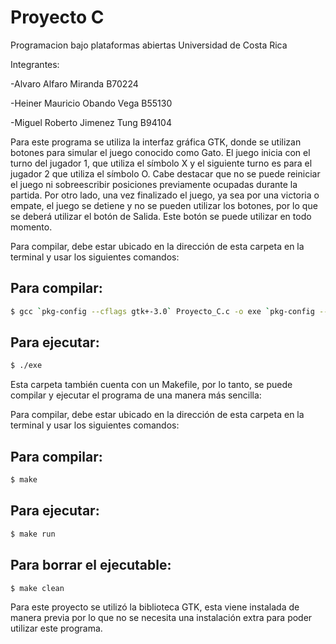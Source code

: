# Proyecto C
Programacion bajo plataformas abiertas
Universidad de Costa Rica

Integrantes: 

-Alvaro Alfaro Miranda B70224

-Heiner Mauricio Obando Vega B55130

-Miguel Roberto Jimenez Tung B94104

Para este programa se utiliza la interfaz gráfica GTK, donde se utilizan botones para simular el juego conocido como Gato. El juego inicia con el turno del jugador 1, que utiliza el símbolo X y el siguiente turno es para el jugador 2 que utiliza el símbolo O. Cabe destacar que no se puede reiniciar el juego ni sobreescribir posiciones previamente ocupadas durante la partida. Por otro lado, una vez finalizado el juego, ya sea por una victoria o empate, el juego se detiene y no se pueden utilizar los botones, por lo que se deberá utilizar el botón de Salida. Este botón se puede utilizar en todo momento. 

Para compilar, debe estar ubicado en la dirección de esta carpeta en la terminal y usar los siguientes comandos:

## Para compilar:
```bash
$ gcc `pkg-config --cflags gtk+-3.0` Proyecto_C.c -o exe `pkg-config --libs gtk+-3.0`
```

## Para ejecutar:
```bash
$ ./exe
```
Esta carpeta también cuenta con un Makefile, por lo tanto, se puede compilar y ejecutar el programa de una manera más sencilla:

Para compilar, debe estar ubicado en la dirección de esta carpeta en la terminal y usar los siguientes comandos:

## Para compilar:
```bash
$ make
```
## Para ejecutar:
```bash
$ make run
```
## Para borrar el ejecutable:
```bash
$ make clean
```
Para este proyecto se utilizó la biblioteca GTK, esta viene instalada de manera previa por lo que no se necesita una instalación extra para poder utilizar este programa.
